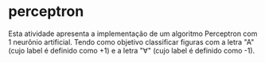 # perceptron
Esta atividade apresenta a implementação de um algoritmo Perceptron com 1 neurônio artificial.  Tendo como objetivo classificar figuras com a letra "A" (cujo label é definido como +1) e a letra "∀" (cujo label é definido como -1).
